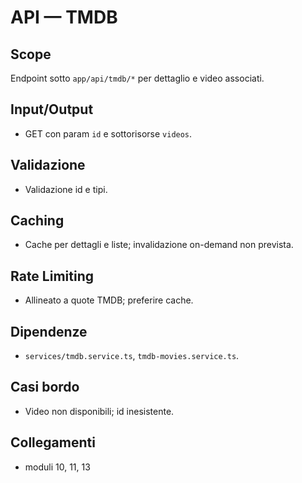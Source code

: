 # API — TMDB

## Scope
Endpoint sotto `app/api/tmdb/*` per dettaglio e video associati.

## Input/Output
- GET con param `id` e sottorisorse `videos`.

## Validazione
- Validazione id e tipi.

## Caching
- Cache per dettagli e liste; invalidazione on-demand non prevista.

## Rate Limiting
- Allineato a quote TMDB; preferire cache.

## Dipendenze
- `services/tmdb.service.ts`, `tmdb-movies.service.ts`.

## Casi bordo
- Video non disponibili; id inesistente.

## Collegamenti
- moduli 10, 11, 13